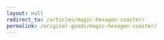 ```yaml
---
layout: null
redirect_to: /articles/magic-hexagon-coaster/
permalink: /original-goods/magic-hexagon-coaster/
---
```

